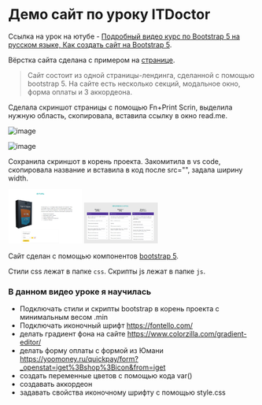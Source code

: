 # Демо сайт по уроку ITDoctor

Ссылка на урок на ютубе - [Подробный видео курс по Bootstrap 5 на русском языке, Как создать сайт на Bootstrap 5](https://youtu.be/CvMxvb2D8Iw).

Вёрстка сайта сделана с примером на [странице](https://morphismail.github.io/video_course_basic/#footer). 

>Сайт состоит из одной страницы-лендинга, сделанной с помощью bootstrap 5.
На сайте есть несколько секций, модальное окно, форма оплаты и 3 аккордеона.

Сделала скриншот страницы с помощью Fn+Print Scrin, выделила нужную область, скопировала, вставила ссылку в окно read.me.

![image](https://user-images.githubusercontent.com/102868271/176255007-ff05d0ee-0602-4472-91ba-71588189af0c.png)

![image](https://user-images.githubusercontent.com/102868271/176256169-ff37ba39-5f4c-4b15-8735-cd754e4af31f.png)

Сохранила скриншот в корень проекта. Закомитила в vs code, скопировала название и вставила в код после src="", задала ширину width.

<img src="Screenshot_1.png" width="150"/> <img src="Screenshot_2.png" width="150"/>

Сайт сделан с помощью компонентов [bootstrap 5](https://bootstrap5.ru/docs/content/typography).

Стили css лежат в папке `css`.
Скрипты js лежат в папке `js`.

### В данном видео уроке я научилась
* Подключать стили и скрипты bootstrap в корень проекта с минимальным весом .min
* Подключать иконочный шрифт https://fontello.com/
* делать градиент фона на сайте https://www.colorzilla.com/gradient-editor/
* делать форму оплаты с формой из Юмани https://yoomoney.ru/quickpay/form?_openstat=iget%3Bshop%3Bicon&from=iget
* создать переменные цветов с помощью кода var()
* создавать аккордеон
* задавать свойства иконочному шрифту с помощью style.css
